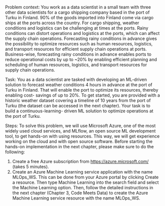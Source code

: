 Problem context:
You work as a data scientist in a small team with three other data scientists
for a cargo shipping company based in the port of Turku in Finland. 90%
of the goods imported into Finland come via cargo ships at the ports across
the country. For cargo shipping, weather conditions and logistics can be
challenging at times at the ports. Rainy conditions can distort operations and
logistics at the ports, which can affect the supply chain operations. Forecasting
rainy conditions in advance gives the possibility to optimize resources such as
human resources, logistics, and transport resources for efficient supply chain
operations at ports. Business-wise, forecasting rainy conditions in advance
enables ports to reduce operational costs by up to ~20% by enabling efficient
planning and scheduling of human resources, logistics, and transport resources
for supply chain operations.

Task:
You as a data scientist are tasked with developing an ML-driven solution to
forecast weather conditions 4 hours in advance at the port of Turku in Finland.
That will enable the port to optimize its resources, thereby enabling cost-
savings of up to 20%. To get started, you are provided with a historic weather
dataset covering a timeline of 10 years from the port of Turku (the dataset can
be accessed in the next chapter). Your task is to build a continuous-learning-
driven ML solution to optimize operations at the port of Turku.

Steps:
To solve this problem, we will use Microsoft Azure, one of the most widely used cloud
services, and MLflow, an open source ML development tool, to get hands-on with using
resources. This way, we will get experience working on the cloud and with open source
software. Before starting the hands-on implementation in the next chapter, please make
sure to do the following:
1. Create a free Azure subscription from https://azure.microsoft.com/
(takes 5 minutes).
2. Create an Azure Machine Learning service application with the name MLOps_WS.
This can be done from your Azure portal by clicking Create a resource. Then
type Machine Learning into the search field and select the Machine Learning
option. Then, follow the detailed instructions in the next chapter (Chapter 3, Code
Meets Data) to create the Azure Machine Learning service resource with the name
MLOps_WS.

